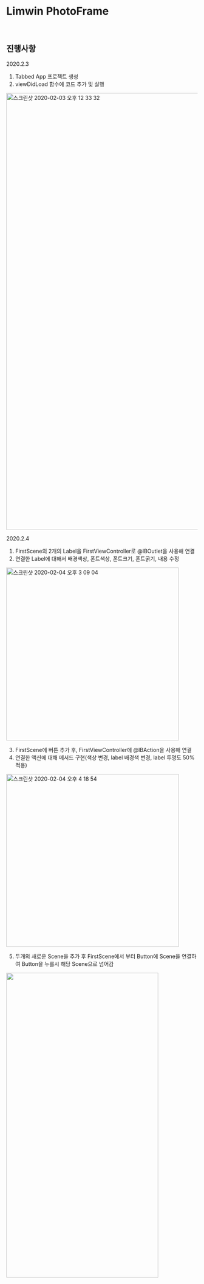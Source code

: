 # Limwin PhotoFrame

<br>

## 진행사항
2020.2.3
1. Tabbed App 프로젝트 생성
2. viewDidLoad 함수에 코드 추가 및 실행
<img width="1147" alt="스크린샷 2020-02-03 오후 12 33 32" src="https://user-images.githubusercontent.com/49548908/73704162-7b8e8d00-4735-11ea-94d7-dbaa0e86512d.png">

2020.2.4
1. FirstScene의 2개의 Label을 FirstViewController로 @IBOutlet을 사용해 연결
2. 연결한 Label에 대해서 배경색상, 폰트색상, 폰트크기, 폰트굵기, 내용 수정
<img width="454" alt="스크린샷 2020-02-04 오후 3 09 04" src="https://user-images.githubusercontent.com/49548908/73718677-932f3b00-4760-11ea-8d56-5a823b3d61f6.png">

3. FirstScene에 버튼 추가 후, FirstViewController에 @IBAction을 사용해 연결
4. 연결한 액션에 대해 메서드 구현(색상 변경, label 배경색 변경, label 투명도 50% 적용)
<img width="454" alt="스크린샷 2020-02-04 오후 4 18 54" src="https://user-images.githubusercontent.com/49548908/73722890-f32adf00-476a-11ea-8eb4-978ea5556203.png">

5. 두개의 새로운 Scene을 추가 후 FirstScene에서 부터 Button에 Scene을 연결하여 Button을 누를시 해당 Scene으로 넘어감
<img width="400" height="800" src="https://user-images.githubusercontent.com/49548908/73727054-15752a80-4774-11ea-9417-68b1de5e5531.gif">
